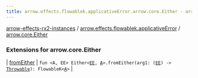 ```yaml
---
title: arrow.effects.flowablek.applicativeError.arrow.core.Either - arrow-effects-rx2-instances
---
```


[arrow-effects-rx2-instances](../../index.html) / [arrow.effects.flowablek.applicativeError](../index.html) / [arrow.core.Either](./index.html)

### Extensions for arrow.core.Either

| [fromEither](from-either.html) | `fun <A, EE> Either<`[`EE`](from-either.html#EE)`, `[`A`](from-either.html#A)`>.fromEither(arg1: (`[`EE`](from-either.html#EE)`) -> `[`Throwable`](https://kotlinlang.org/api/latest/jvm/stdlib/kotlin/-throwable/index.html)`): FlowableK<`[`A`](from-either.html#A)`>` |


